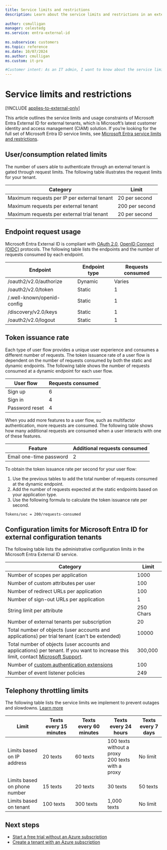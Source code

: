 ```yaml
---
title: Service limits and restrictions
description: Learn about the service limits and restrictions in an external tenant.
 
author: csmulligan
manager: celestedg
ms.service: entra-external-id
 
ms.subservice: customers
ms.topic: reference
ms.date: 10/07/2024
ms.author: cmulligan
ms.custom: it-pro

#Customer intent: As an IT admin, I want to know about the service limits and restrictions in my external tenant.
---
```

# Service limits and restrictions

[!INCLUDE [applies-to-external-only](../includes/applies-to-external-only.md)]

This article outlines the service limits and usage constraints of Microsoft Entra External ID for external tenants, which is Microsoft’s latest customer identity and access management (CIAM) solution. If you’re looking for the full set of Microsoft Entra ID service limits, see [Microsoft Entra service limits and restrictions](/entra/identity/users/directory-service-limits-restrictions).

## User/consumption related limits

The number of users able to authenticate through an external tenant is gated through request limits. The following table illustrates the request limits for your tenant.


|Category |Limit    |
|---------|---------|
|Maximum requests per IP per external tenant       |20 per second  |  
|Maximum requests per external tenant     |200 per second          |
|Maximum requests per external trial tenant     |20 per second          |

## Endpoint request usage

Microsoft Entra External ID is compliant with [OAuth 2.0](https://datatracker.ietf.org/doc/html/rfc6749), [OpenID Connect (OIDC)](https://openid.net/certification/) protocols. The following table lists the endpoints and the number of requests consumed by each endpoint.

|Endpoint                 |Endpoint type     |Requests consumed |
|-----------------------------|---------|------------------|
|/oauth2/v2.0/authorize       |Dynamic  |Varies |
|/oauth2/v2.0/token           |Static   |1                 |
|/.well-known/openid-config   |Static   |1                 |
|/discovery/v2.0/keys         |Static   |1                 |
|/oauth2/v2.0/logout          |Static   |1                 |

## Token issuance rate

Each type of user flow provides a unique user experience and consumes a different number of requests.
The token issuance rate of a user flow is dependent on the number of requests consumed by both the static and dynamic endpoints. The following table shows the number of requests consumed at a dynamic endpoint for each user flow.
<!-- Add MS Graph limits here.-->
|User flow |Requests consumed    |
|---------|---------|
|Sign up        |6  |
|Sign in        |4   |
|Password reset |4   |

When you add more features to a user flow, such as multifactor authentication, more requests are consumed. The following table shows how many additional requests are consumed when a user interacts with one of these features.

|Feature |Additional requests consumed    |
|---------|---------|
|Email one-time password      |2   |

To obtain the token issuance rate per second for your user flow:

1. Use the previous tables to add the total number of requests consumed at the dynamic endpoint.
2. Add the number of requests expected at the static endpoints based on your application type.
3. Use the following formula to calculate the token issuance rate per second.

```
Tokens/sec = 200/requests-consumed
```

## Configuration limits for Microsoft Entra ID for external configuration tenants

The following table lists the administrative configuration limits in the Microsoft Entra External ID service.

|Category  |Limit  |
|---------|---------|
|Number of scopes per application        |1000          |
|Number of custom attributes per user      |100         |
|Number of redirect URLs per application       |100         |
|Number of sign-out URLs per application        |1          |
|String limit per attribute      |250 Chars          |
|Number of external tenants per subscription      |20         |
|Total number of objects (user accounts and applications) per trial tenant (can't be extended)| 10000 |
|Total number of objects (user accounts and applications) per tenant. If you want to increase this limit, contact [Microsoft Support](/entra/identity-platform/developer-support-help-options?toc=%2Fentra%2Fexternal-id%2Ftoc.json&bc=%2Fentra%2Fexternal-id%2Fbreadcrumb%2Ftoc.json#create-an-azure-support-request). | 300,000 |
|Number of [custom authentication extensions](/entra/identity-platform/custom-extension-overview)    |100         |
|Number of event listener policies    |249         |

## Telephony throttling limits
The following table lists the service limits we implement to prevent outages and slowdowns. [Learn more](~/identity/authentication/concept-mfa-telephony-fraud.md)

|Limit                        |Texts every 15 minutes|Texts every 60 minutes|Texts every 24 hours                                 |Texts every 7 days |
|-----------------------------|----------------------|----------------------|-----------------------------------------------------|-------------------|
|Limits based on IP address   |20 texts              |60 texts              |100 texts without a proxy</br>200 texts with a proxy |No limit           |
|Limits based on phone number |15 texts              |20 texts              |30 texts                                             |50 texts           |
|Limits based on tenant       |100 texts             |300 texts             |1,000 texts                                          |No limit           |

## Next steps

- [Start a free trial without an Azure subscription](quickstart-trial-setup.md)
- [Create a tenant with an Azure subscription](quickstart-tenant-setup.md)
